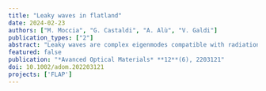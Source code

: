 ```yaml
---
title: "Leaky waves in flatland"
date: 2024-02-23
authors: ["M. Moccia", "G. Castaldi", "A. Alù", "V. Galdi"]
publication_types: ["2"]
abstract: "Leaky waves are complex eigenmodes compatible with radiation in terms of their momentum, which can be supported by open waveguiding structures and can be effective at modeling radiative phenomena from such systems. Here, a “flatland” analog of leaky-wave radiation is introduced to describe a novel mechanism for in-plane radiation leakage that can occur in artificial or natural low-dimensional materials. Possible platforms are illustrated for its physical realization, in the form of suitably designed planar junctions of isotropic impedance surfaces that implement surface-wave or line-wave guiding structures. A simple and insightful semi-analytical model for the radiation mechanism is developed and validated against full-wave numerical simulations. These results provide a new tool for the advanced manipulation of surface waves at the nanoscale, which relies entirely on interface-optics effects, and can find interesting applications in the emerging field of polaritonics."
featured: false
publication: "*Avanced Optical Materials* **12**(6), 2203121"
doi: 10.1002/adom.202203121
projects: ['FLAP']
---
```


